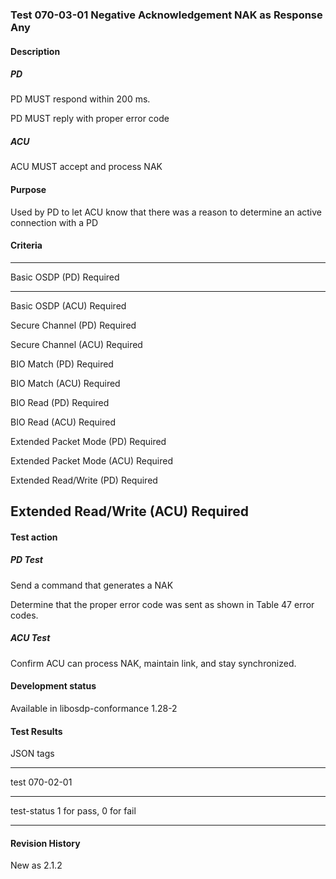 ### Test 070-03-01 Negative Acknowledgement NAK as Response Any

#### Description

##### PD

PD MUST respond within 200 ms.

PD MUST reply with proper error code

##### ACU

ACU MUST accept and process NAK

#### Purpose

Used by PD to let ACU know that there was a reason to determine an
active connection with a PD

#### Criteria

  -----------------------------------------------------------------------
  Basic OSDP (PD)                     Required
  ----------------------------------- -----------------------------------
  Basic OSDP (ACU)                    Required

  Secure Channel (PD)                 Required

  Secure Channel (ACU)                Required

  BIO Match (PD)                      Required

  BIO Match (ACU)                     Required

  BIO Read (PD)                       Required

  BIO Read (ACU)                      Required

  Extended Packet Mode (PD)           Required

  Extended Packet Mode (ACU)          Required

  Extended Read/Write (PD)            Required

  Extended Read/Write (ACU)           Required
  -----------------------------------------------------------------------

#### Test action

##### PD Test

Send a command that generates a NAK

Determine that the proper error code was sent as shown in Table 47 error
codes.

##### ACU Test

Confirm ACU can process NAK, maintain link, and stay synchronized.

#### Development status

Available in libosdp-conformance 1.28-2

#### Test Results

JSON tags

  -----------------------------------------------------------------------
  test                                070-02-01
  ----------------------------------- -----------------------------------
  test-status                         1 for pass, 0 for fail

  -----------------------------------------------------------------------

#### Revision History

New as 2.1.2
